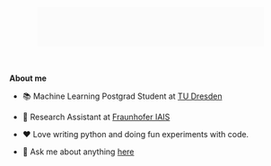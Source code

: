 <p align="center"><a href="https://sutariyaraj.github.io"><img width="80%" src="./assets/readme_header.gif" /></a></p>

<br />

**About me**

- 📚 Machine Learning Postgrad Student at [TU Dresden](http://tu-dresden.de/)

- 💼 Research Assistant at [Fraunhofer IAIS](https://www.iais.fraunhofer.de/)

- ❤️ Love writing python and doing fun experiments with code. 

- 💬 Ask me about anything [here](https://github.com/sutariyaraj/sutariyaraj/issues)
